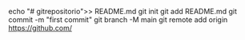 echo "# gitrepositorio">> README.md
git init
git add README.md
git commit -m "first commit"
git branch -M main
git remote add origin https://github.com/

